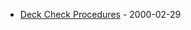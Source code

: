 * [Deck Check Procedures](/source/content/archive/en/articles/archive/2000/02/deck-check-procedures-2000-02-29.md) - 2000-02-29

